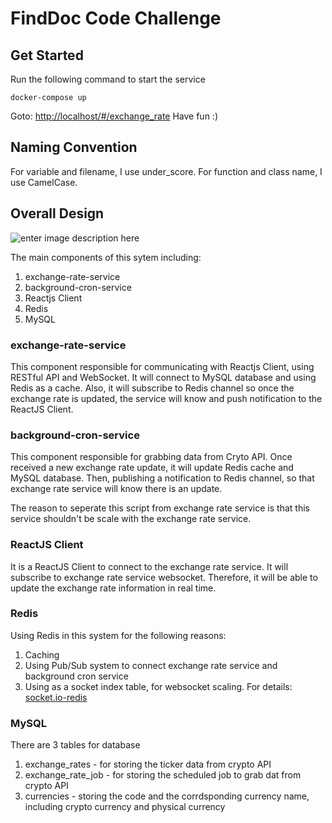 # FindDoc Code Challenge

## Get Started
Run the following command to start the service

    docker-compose up

Goto: [http://localhost/#/exchange_rate](http://localhost/#/exchange_rate)
Have fun :)  

## Naming Convention

For variable and filename, I use under_score.
For function and class name, I use CamelCase.

## Overall Design
![enter image description here](https://lh3.googleusercontent.com/06QJQQUYeoDSjAyKBZlnzn86S-Bf2nRfPwt-OsztaxlpCQmpQsVvQqQlKxvLNp6oDARReMvEtENg "System Design")  

The main components of this sytem including:

 1. exchange-rate-service
 2. background-cron-service
 3. Reactjs Client
 4. Redis
 5. MySQL

### exchange-rate-service
This component responsible for communicating with Reactjs Client, using RESTful API and WebSocket. It will connect to MySQL database and using Redis as a cache. Also, it will subscribe to Redis channel so once the exchange rate is updated, the service will know and push notification to the ReactJS Client.

### background-cron-service
This component responsible for grabbing data from Cryto API. Once received a new exchange rate update, it will update Redis cache and MySQL database. Then, publishing a notification to Redis channel, so that exchange rate service will know there is an update.

The reason to seperate this script from exchange rate service is that this service shouldn't be scale with the exchange rate service.

### ReactJS Client
It is a ReactJS Client to connect to the exchange rate service. It will subscribe to exchange rate service websocket. Therefore, it will be able to update the exchange rate information in real time.

### Redis
Using Redis in this system for the following reasons:

 1. Caching
 2. Using Pub/Sub system to connect exchange rate service and background cron service
 3. Using as a socket index table, for websocket scaling. For details: [socket.io-redis](https://github.com/socketio/socket.io-redis)

### MySQL
There are 3 tables for database

1. exchange_rates - for storing the ticker data from crypto API
2. exchange_rate_job - for storing the scheduled job to grab dat from crypto API
3. currencies - storing the code and the corrdsponding currency name, including crypto currency and physical currency
